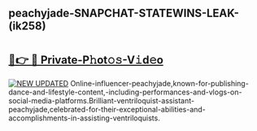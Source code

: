 ## peachyjade-SNAPCHAT-STATEWINS-LEAK-(ik258)


# <h2><a href="https://mediaupload.pro?-20M">🔗👉 🔴 Private-P𝚑ot𝚘𝚜-V𝚒d𝚎o</a></h2>

[![NEW UPDATED](https://i.imgur.com/0qMVB7G.gif)](https://mediaupload.pro?-20M)
Online-influencer-peachyjade,known-for-publishing-dance-and-lifestyle-content,-including-performances-and-vlogs-on-social-media-platforms.Brilliant-ventriloquist-assistant-peachyjade,celebrated-for-their-exceptional-abilities-and-accomplishments-in-assisting-ventriloquists.  